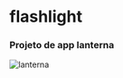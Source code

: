 # flashlight

### Projeto de app lanterna
![lanterna](https://user-images.githubusercontent.com/103292859/170348488-55ad6b37-20d1-4ce0-8286-5fac16dc0af3.jpeg)
